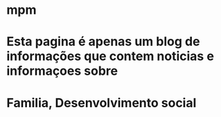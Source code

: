 # mpm

# Esta pagina é apenas um blog de informações que contem noticias e informaçoes sobre

# Familia, Desenvolvimento social
